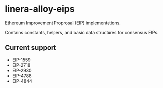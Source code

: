 # linera-alloy-eips

Ethereum Improvement Proprosal (EIP) implementations.

Contains constants, helpers, and basic data structures for consensus EIPs.

## Current support

- EIP-1559
- EIP-2718
- EIP-2930
- EIP-4788
- EIP-4844
